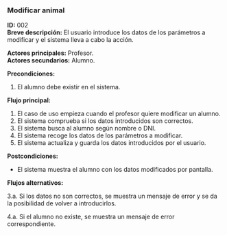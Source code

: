 ### Modificar animal

**ID:** 002  
**Breve descripción:** El usuario introduce los datos de los parámetros a modificar y el sistema lleva a cabo la acción.

**Actores principales:** Profesor.  
**Actores secundarios:** Alumno.

**Precondiciones:**
1. El alumno debe existir en el sistema.

**Flujo principal:**
1. El caso de uso empieza cuando el profesor quiere modificar un alumno.
2. El sistema comprueba si los datos introducidos son correctos.
3. El sistema busca al alumno según nombre o DNI.
4. El sistema recoge los datos de los parámetros a modificar.
5. El sistema actualiza y guarda los datos introducidos por el usuario.

**Postcondiciones:**
* El sistema muestra el alumno con los datos modificados por pantalla.

**Flujos alternativos:**

3.a. Si los datos no son correctos, se muestra un mensaje de error y se da la posibilidad de volver a introducirlos.

4.a. Si el alumno no existe, se muestra un mensaje de error correspondiente.
